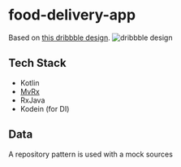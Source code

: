 # food-delivery-app
Based on [this dribbble design](https://dribbble.com/shots/6571883-Food-Delivery-App).
![dribbble design](/design/design.gif)

## Tech Stack
* Kotlin
* [MvRx](https://github.com/airbnb/MvRx)
* RxJava
* Kodein (for DI)

## Data
A repository pattern is used with a mock sources
